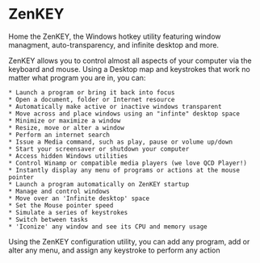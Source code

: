 ZenKEY
======

Home the ZenKEY, the Windows hotkey utility featuring window managment, auto-transparency, and infinite desktop and more.

ZenKEY allows you to control almost all aspects of your computer via the keyboard and mouse.
Using a Desktop map and keystrokes that work no matter what program you are in, you can:

	* Launch a program or bring it back into focus 
	* Open a document, folder or Internet resource 
	* Automatically make active or inactive windows transparent
	* Move across and place windows using an "infinte" desktop space
	* Minimize or maximize a window 
	* Resize, move or alter a window
	* Perform an internet search 
	* Issue a Media command, such as play, pause or volume up/down 
	* Start your screensaver or shutdown your computer 
	* Access hidden Windows utilities
	* Control Winamp or compatible media players (we love QCD Player!) 
	* Instantly display any menu of programs or actions at the mouse pointer 
	* Launch a program automatically on ZenKEY startup 
	* Manage and control windows
	* Move over an 'Infinite desktop' space
	* Set the Mouse pointer speed
	* Simulate a series of keystrokes
	* Switch between tasks
	* 'Iconize' any window and see its CPU and memory usage

Using the ZenKEY configuration utility, you can add any program, add or alter any menu,
and assign any keystroke to perform any action
